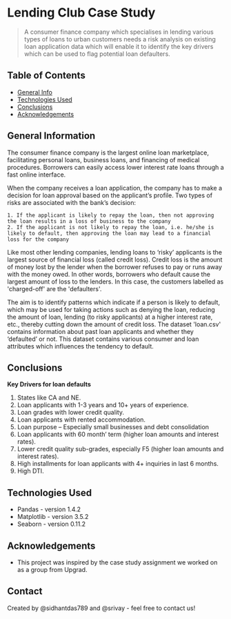 # Lending Club Case Study
> A consumer finance company which specialises in lending various types of loans to urban customers needs a risk analysis on existing loan application data which will enable it to identify the key drivers which can be used to flag potential loan defaulters.


## Table of Contents
* [General Info](#general-information)
* [Technologies Used](#technologies-used)
* [Conclusions](#conclusions)
* [Acknowledgements](#acknowledgements)

<!-- You can include any other section that is pertinent to your problem -->

## General Information
The consumer finance company is the largest online loan marketplace, facilitating personal loans, business loans, and financing of medical procedures. Borrowers can easily access lower interest rate loans through a fast online interface. 

When the company receives a loan application, the company has to make a decision for loan approval based on the applicant’s profile. Two types of risks are associated with the bank’s decision:

	1. If the applicant is likely to repay the loan, then not approving the loan results in a loss of business to the company
	2. If the applicant is not likely to repay the loan, i.e. he/she is likely to default, then approving the loan may lead to a financial loss for the company
	
Like most other lending companies, lending loans to ‘risky’ applicants is the largest source of financial loss (called credit loss). Credit loss is the amount of money lost by the lender when the borrower refuses to pay or runs away with the money owed. In other words, borrowers who default cause the largest amount of loss to the lenders. In this case, the customers labelled as 'charged-off' are the 'defaulters'. 
	
The aim is to identify patterns which indicate if a person is likely to default, which may be used for taking actions such as denying the loan, reducing the amount of loan, lending (to risky applicants) at a higher interest rate, etc., thereby cutting down the amount of credit loss.
The dataset 'loan.csv' contains information about past loan applicants and whether they ‘defaulted’ or not. This dataset contains various consumer and loan attributes which influences the tendency to default.

## Conclusions
**Key Drivers for loan defaults**
 1. States like CA and NE.
 2. Loan applicants with 1-3 years and 10+ years of experience.
 3. Loan grades with lower credit quality.
 4. Loan applicants with rented accommodation.
 5. Loan purpose – Especially small businesses and debt consolidation
 6. Loan applicants with 60 month’ term (higher loan amounts and interest rates).
 7. Lower credit quality sub-grades, especially F5 (higher loan amounts and interest rates).
 8. High installments for loan applicants with 4+ inquiries in last 6 months.
 9. High DTI.

## Technologies Used
- Pandas - version 1.4.2
- Matplotlib - version 3.5.2
- Seaborn - version 0.11.2

## Acknowledgements
- This project was inspired by the case study assignment we worked on as a group from Upgrad.

## Contact
Created by @sidhantdas789 and @srivay - feel free to contact us!

